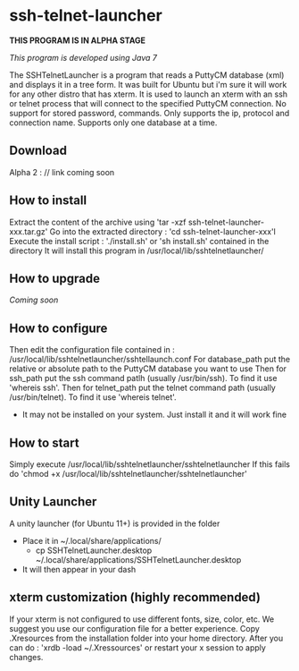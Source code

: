 # ssh-telnet-launcher #

**THIS PROGRAM IS IN ALPHA STAGE**

*This program is developed using Java 7*

The SSHTelnetLauncher is a program that reads a PuttyCM database (xml) and displays it in a tree form.
It was built for Ubuntu but i'm sure it will work for any other distro that has xterm.
It is used to launch an xterm with an ssh or telnet process that will connect to the specified PuttyCM connection.
No support for stored password, commands. Only supports the ip, protocol and connection name.
Supports only one database at a time.

## Download ##
Alpha 2 : // link coming soon

## How to install ##
Extract the content of the archive using 'tar -xzf ssh-telnet-launcher-xxx.tar.gz'
Go into the extracted directory : 'cd ssh-telnet-launcher-xxx'l
Execute the install script : './install.sh' or 'sh install.sh' contained in the directory
It will install this program in /usr/local/lib/sshtelnetlauncher/

## How to upgrade ##
*Coming soon*

## How to configure ##
Then edit the configuration file contained in : /usr/local/lib/sshtelnetlauncher/sshtellaunch.conf
For database_path put the relative or absolute path to the PuttyCM database you want to use
Then for ssh_path put the ssh command patlh (usually /usr/bin/ssh). To find it use 'whereis ssh'.
Then for telnet_path put the telnet command path (usually /usr/bin/telnet). To find it use 'whereis telnet'.
  - It may not be installed on your system. Just install it and it will work fine

## How to start ##
Simply execute /usr/local/lib/sshtelnetlauncher/sshtelnetlauncher
If this fails do 'chmod +x /usr/local/lib/sshtelnetlauncher/sshtelnetlauncher'

## Unity Launcher ##
A unity launcher (for Ubuntu 11+) is provided in the folder
  - Place it in ~/.local/share/applications/
  	- cp SSHTelnetLauncher.desktop ~/.local/share/applications/SSHTelnetLauncher.desktop
  - It will then appear in your dash

## xterm customization (highly recommended) ##
If your xterm is not configured to use different fonts, size, color, etc. We suggest you use our configuration file for a better experience.
Copy .Xresources from the installation folder into your home directory.
After you can do : 'xrdb -load ~/.Xressources' or restart your x session to apply changes.



